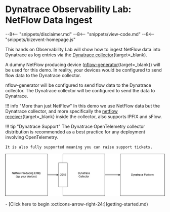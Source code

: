# Dynatrace Observability Lab: NetFlow Data Ingest

--8<-- "snippets/disclaimer.md"
--8<-- "snippets/view-code.md"
--8<-- "snippets/bizevent-homepage.js"

This hands on Observability Lab will show how to ingest NetFlow data into Dynatrace as log entries via the [Dynatrace collector](https://docs.dynatrace.com/docs/extend-dynatrace/opentelemetry/collector){target=_blank}.

A dummy NetFlow producing device ([nflow-generator](https://github.com/nerdalert/nflow-generator){target=_blank}) will be used for this demo. In reality, your devices would be configured to send flow data to the Dynatrace collector.

nflow-generator will be configured to send flow data to the Dynatrace collector. The Dynatrace collector will be configured to send the data to Dynatrace.

!!! info "More than just NetFlow"
    In this demo we use NetFlow data but the Dynatrace collector, and more specifically the [netflow receiver](https://github.com/open-telemetry/opentelemetry-collector-contrib/tree/main/receiver/netflowreceiver){target=_blank} inside the collector, also supports IPFIX and sFlow.

!!! tip "Dynatrace Support"
    The Dynatrace OpenTelemetry collector distribution is recommended as a best practice for any deployment involving OpenTelemetry.
    
    It is also fully supported meaning you can raise support tickets.

![architecture](images/netflow-arch-1.jpg)

<div class="grid cards" markdown>
- [Click here to begin :octicons-arrow-right-24:](getting-started.md)
</div>